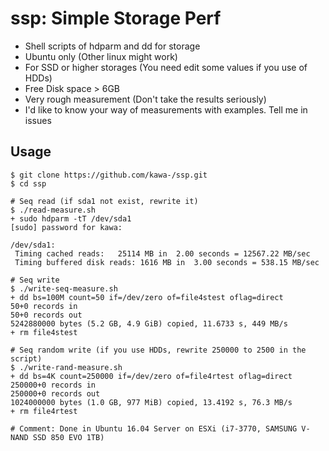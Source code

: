 # ssp: Simple Storage Perf

- Shell scripts of hdparm and dd for storage
- Ubuntu only (Other linux might work)
- For SSD or higher storages (You need edit some values if you use of HDDs)
- Free Disk space > 6GB
- Very rough measurement (Don't take the results seriously)
- I'd like to know your way of measurements with examples. Tell me in issues

## Usage

~~~
$ git clone https://github.com/kawa-/ssp.git
$ cd ssp

# Seq read (if sda1 not exist, rewrite it)
$ ./read-measure.sh 
+ sudo hdparm -tT /dev/sda1
[sudo] password for kawa: 

/dev/sda1:
 Timing cached reads:   25114 MB in  2.00 seconds = 12567.22 MB/sec
 Timing buffered disk reads: 1616 MB in  3.00 seconds = 538.15 MB/sec

# Seq write
$ ./write-seq-measure.sh
+ dd bs=100M count=50 if=/dev/zero of=file4stest oflag=direct
50+0 records in
50+0 records out
5242880000 bytes (5.2 GB, 4.9 GiB) copied, 11.6733 s, 449 MB/s
+ rm file4stest

# Seq random write (if you use HDDs, rewrite 250000 to 2500 in the script)
$ ./write-rand-measure.sh 
+ dd bs=4K count=250000 if=/dev/zero of=file4rtest oflag=direct
250000+0 records in
250000+0 records out
1024000000 bytes (1.0 GB, 977 MiB) copied, 13.4192 s, 76.3 MB/s
+ rm file4rtest

# Comment: Done in Ubuntu 16.04 Server on ESXi (i7-3770, SAMSUNG V-NAND SSD 850 EVO 1TB)
~~~

